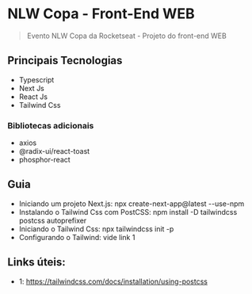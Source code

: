 # NLW Copa - Front-End WEB

> Evento NLW Copa da Rocketseat - Projeto do front-end WEB

## Principais Tecnologias

- Typescript
- Next Js
- React Js
- Tailwind Css

### Bibliotecas adicionais

- axios
- @radix-ui/react-toast
- phosphor-react

## Guia

- Iniciando um projeto Next.js: npx create-next-app@latest --use-npm
- Instalando o Tailwind Css com PostCSS: npm install -D tailwindcss postcss autoprefixer
- Iniciando o Tailwind Css: npx tailwindcss init -p
- Configurando o Tailwind: vide link 1

## Links úteis:

- 1: https://tailwindcss.com/docs/installation/using-postcss
